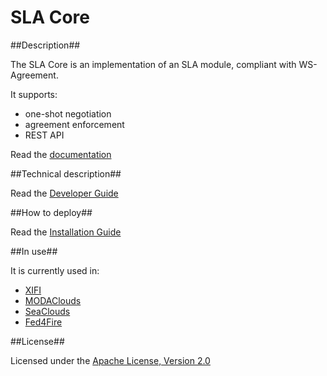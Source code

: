 # SLA Core #

##Description##

The SLA Core is an implementation of an SLA module, compliant with WS-Agreement.

It supports:

* one-shot negotiation
* agreement enforcement
* REST API

Read the [documentation][1]

##Technical description##

Read the [Developer Guide][2]

##How to deploy##

Read the [Installation Guide][3]

##In use##

It is currently used in:

* [XIFI][6]
* [MODAClouds][4]
* [SeaClouds][5]
* [Fed4Fire][7]

##License##

Licensed under the [Apache License, Version 2.0][8]

[1]: doc/TOC.md
[2]: doc/developer-guide.md
[3]: doc/installation-guide.md
[4]: http://www.modaclouds.eu
[5]: http://www.seaclouds-project.eu
[6]: http:/fi-xifi.eu/
[7]: http://www.fed4fire.eu/
[8]: http://www.apache.org/licenses/LICENSE-2.0